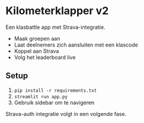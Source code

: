 
# Kilometerklapper v2

Een klasbattle app met Strava-integratie. 
- Maak groepen aan
- Laat deelnemers zich aansluiten met een klascode
- Koppel aan Strava
- Volg het leaderboard live

## Setup

1. `pip install -r requirements.txt`
2. `streamlit run app.py`
3. Gebruik sidebar om te navigeren

Strava-auth integratie volgt in een volgende fase.

